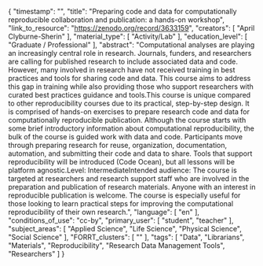 {
    "timestamp": "",
    "title": "Preparing code and data for computationally reproducible collaboration and publication: a hands-on workshop",
    "link_to_resource": "https://zenodo.org/record/3633159",
    "creators": [
        "April Clyburne-Sherin"
    ],
    "material_type": [
        "Activity/Lab"
    ],
    "education_level": [
        "Graduate / Professional"
    ],
    "abstract": "Computational analyses are playing an increasingly central role in research. Journals, funders, and researchers are calling for published research to include associated data and code. However, many involved in research have not received training in best practices and tools for sharing code and data. This course aims to address this gap in training while also providing those who support researchers with curated best practices guidance and tools.This course is unique compared to other reproducibility courses due to its practical, step-by-step design. It is comprised of hands-on exercises to prepare research code and data for computationally reproducible publication. Although the course starts with some brief introductory information about computational reproducibility, the bulk of the course is guided work with data and code. Participants move through preparing research for reuse, organization, documentation, automation, and submitting their code and data to share. Tools that support reproducibility will be introduced (Code Ocean), but all lessons will be platform agnostic.Level: IntermediateIntended audience: The course is targeted at researchers and research support staff who are involved in the preparation and publication of research materials. Anyone with an interest in reproducible publication is welcome. The course is especially useful for those looking to learn practical steps for improving the computational reproducibility of their own research.",
    "language": [
        "en"
    ],
    "conditions_of_use": "cc-by",
    "primary_user": [
        "student",
        "teacher"
    ],
    "subject_areas": [
        "Applied Science",
        "Life Science",
        "Physical Science",
        "Social Science"
    ],
    "FORRT_clusters": [
        ""
    ],
    "tags": [
        "Data",
        "Librarians",
        "Materials",
        "Reproducibility",
        "Research Data Management Tools",
        "Researchers"
    ]
}